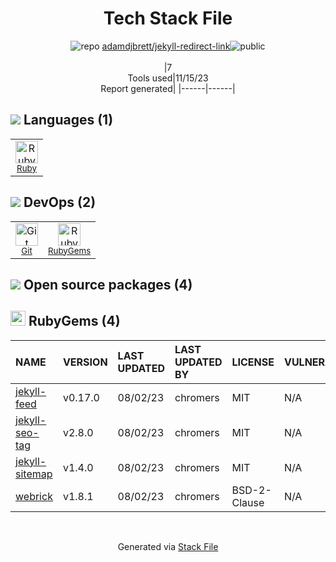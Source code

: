 <!--
--- Readme.md Snippet without images Start ---
## Tech Stack
adamdjbrett/jekyll-redirect-link is built on the following main stack:
- [Ruby](https://www.ruby-lang.org) – Languages

Full tech stack [here](/techstack.md)
--- Readme.md Snippet without images End ---

--- Readme.md Snippet with images Start ---
## Tech Stack
adamdjbrett/jekyll-redirect-link is built on the following main stack:
- <img width='25' height='25' src='https://img.stackshare.io/service/989/ruby.png' alt='Ruby'/> [Ruby](https://www.ruby-lang.org) – Languages

Full tech stack [here](/techstack.md)
--- Readme.md Snippet with images End ---
-->
<div align="center">

# Tech Stack File
![](https://img.stackshare.io/repo.svg "repo") [adamdjbrett/jekyll-redirect-link](https://github.com/adamdjbrett/jekyll-redirect-link)![](https://img.stackshare.io/public_badge.svg "public")
<br/><br/>
|7<br/>Tools used|11/15/23 <br/>Report generated|
|------|------|
</div>

## <img src='https://img.stackshare.io/languages.svg'/> Languages (1)
<table><tr>
  <td align='center'>
  <img width='36' height='36' src='https://img.stackshare.io/service/989/ruby.png' alt='Ruby'>
  <br>
  <sub><a href="https://www.ruby-lang.org">Ruby</a></sub>
  <br>
  <sub></sub>
</td>

</tr>
</table>

## <img src='https://img.stackshare.io/devops.svg'/> DevOps (2)
<table><tr>
  <td align='center'>
  <img width='36' height='36' src='https://img.stackshare.io/service/1046/git.png' alt='Git'>
  <br>
  <sub><a href="http://git-scm.com/">Git</a></sub>
  <br>
  <sub></sub>
</td>

<td align='center'>
  <img width='36' height='36' src='https://img.stackshare.io/service/12795/5jL6-BA5_400x400.jpeg' alt='RubyGems'>
  <br>
  <sub><a href="https://rubygems.org/">RubyGems</a></sub>
  <br>
  <sub></sub>
</td>

</tr>
</table>


## <img src='https://img.stackshare.io/group.svg' /> Open source packages (4)</h2>

## <img width='24' height='24' src='https://img.stackshare.io/service/12795/5jL6-BA5_400x400.jpeg'/> RubyGems (4)

|NAME|VERSION|LAST UPDATED|LAST UPDATED BY|LICENSE|VULNERABILITIES|
|:------|:------|:------|:------|:------|:------|
|[jekyll-feed](https://rubygems.org/jekyll-feed)|v0.17.0|08/02/23|chromers |MIT|N/A|
|[jekyll-seo-tag](https://rubygems.org/jekyll-seo-tag)|v2.8.0|08/02/23|chromers |MIT|N/A|
|[jekyll-sitemap](https://rubygems.org/jekyll-sitemap)|v1.4.0|08/02/23|chromers |MIT|N/A|
|[webrick](https://rubygems.org/webrick)|v1.8.1|08/02/23|chromers |BSD-2-Clause|N/A|

<br/>
<div align='center'>

Generated via [Stack File](https://github.com/apps/stack-file)
